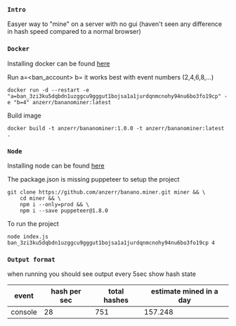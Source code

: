 
### `Intro`
Easyer way to "mine" on a server with no gui (haven't seen any difference in hash speed compared to a normal browser)

### `Docker`
Installing docker can be found [here](https://docs.docker.com/install/linux/docker-ce/ubuntu/)

Run a=<ban_account> b=<threads> it works best with event numbers (2,4,6,8,...)
```
docker run -d --restart -e "a=ban_3zi3ku5dqbdn1uzggcu9gggut1bojsa1a1jurdqnmcnohy94nu6bo3fo19cp" -e "b=4" anzerr/bananominer:latest
```

Build image
```
docker build -t anzerr/bananominer:1.0.0 -t anzerr/bananominer:latest .
```

### `Node`
Installing node can be found [here](https://nodejs.org/en/download/package-manager/)

The package.json is missing puppeteer to setup the project
```
git clone https://github.com/anzerr/banano.miner.git miner && \
	cd miner && \
	npm i --only=prod && \
	npm i --save puppeteer@1.8.0
```

To run the project
```
node index.js ban_3zi3ku5dqbdn1uzggcu9gggut1bojsa1a1jurdqnmcnohy94nu6bo3fo19cp 4
```

### `Output format`
when running you should see output every 5sec show hash state

event	| hash per sec 	| total hashes 	| estimate mined in a day
--- 	| --- 			| --- 			| ---
console | 28 			| 751 			| 157.248